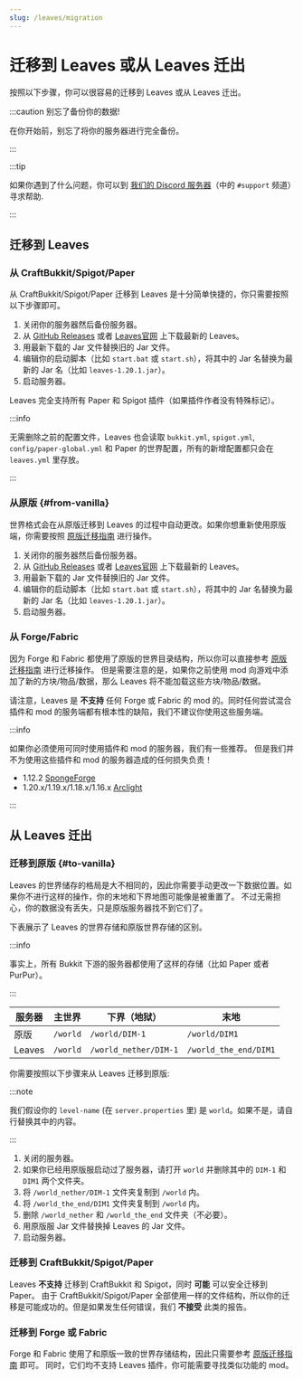 ```yaml
---
slug: /leaves/migration
---
```


# 迁移到 Leaves 或从 Leaves 迁出

按照以下步骤，你可以很容易的迁移到 Leaves 或从 Leaves 迁出。

:::caution 别忘了备份你的数据!

在你开始前，别忘了将你的服务器进行完全备份。

:::

:::tip

如果你遇到了什么问题，你可以到 [我们的 Discord 服务器](https://discord.gg/5hgtU72w33)（中的 `#support` 频道）寻求帮助.

:::

## 迁移到 Leaves

### 从 CraftBukkit/Spigot/Paper

从 CraftBukkit/Spigot/Paper 迁移到 Leaves 是十分简单快捷的，你只需要按照以下步骤即可。

1. 关闭你的服务器然后备份服务器。
2. 从 [GitHub Releases](https://github.com/LeavesMC/Leaves/releases) 或者 [Leaves官网](https://leavesmc.top/) 上下载最新的 Leaves。
3. 用最新下载的 Jar 文件替换旧的 Jar 文件。
4. 编辑你的启动脚本（比如 `start.bat` 或 `start.sh`），将其中的 Jar 名替换为最新的 Jar 名（比如 `leaves-1.20.1.jar`）。
5. 启动服务器。

Leaves 完全支持所有 Paper 和 Spigot 插件（如果插件作者没有特殊标记）。

:::info

无需删除之前的配置文件，Leaves 也会读取 `bukkit.yml`, `spigot.yml`, `config/paper-global.yml` 和 Paper 的世界配置，所有的新增配置都只会在 `leaves.yml` 里存放。

:::

### 从原版 {#from-vanilla}

世界格式会在从原版迁移到 Leaves 的过程中自动更改。如果你想重新使用原版端，你需要按照 [原版迁移指南](#to-vanilla) 进行操作。

1. 关闭你的服务器然后备份服务器。
2. 从 [GitHub Releases](https://github.com/LeavesMC/Leaves/releases) 或者 [Leaves官网](https://leavesmc.top/) 上下载最新的 Leaves。
3. 用最新下载的 Jar 文件替换旧的 Jar 文件。
4. 编辑你的启动脚本（比如 `start.bat` 或 `start.sh`），将其中的 Jar 名替换为最新的 Jar 名（比如 `leaves-1.20.1.jar`）。
5. 启动服务器。

### 从 Forge/Fabric

因为 Forge 和 Fabric 都使用了原版的世界目录结构，所以你可以直接参考 [原版迁移指南](#from-vanilla) 进行迁移操作。
但是需要注意的是，如果你之前使用 mod 向游戏中添加了新的方块/物品/数据，那么 Leaves 将不能加载这些方块/物品/数据。

请注意，Leaves 是 **不支持** 任何 Forge 或 Fabric 的 mod 的。同时任何尝试混合插件和 mod 的服务端都有根本性的缺陷，我们不建议你使用这些服务端。

:::info

如果你必须使用可同时使用插件和 mod 的服务器，我们有一些推荐。
但是我们并不为使用这些插件和 mod 的服务器造成的任何损失负责！

- 1.12.2 [SpongeForge](https://github.com/SpongePowered/SpongeForge)
- 1.20.x/1.19.x/1.18.x/1.16.x [Arclight](https://github.com/IzzelAliz/Arclight)

:::

## 从 Leaves 迁出

### 迁移到原版 {#to-vanilla}

Leaves 的世界储存的格局是大不相同的，因此你需要手动更改一下数据位置。如果你不进行这样的操作，你的末地和下界地图可能像是被重置了。
不过无需担心，你的数据没有丢失，只是原版服务器找不到它们了。

下表展示了 Leaves 的世界存储和原版世界存储的区别。

:::info

事实上，所有 Bukkit 下游的服务器都使用了这样的存储（比如 Paper 或者 PurPur）。

:::

| 服务器   | 主世界    | 下界（地狱）                   | 末地                  |
| ------- | -------- | --------------------- | --------------------- |
| 原版     | `/world` | `/world/DIM-1`        | `/world/DIM1`         |
| Leaves  | `/world` | `/world_nether/DIM-1` | `/world_the_end/DIM1` |

你需要按照以下步骤来从 Leaves 迁移到原版:

:::note

我们假设你的 `level-name` (在 `server.properties` 里) 是 `world`。如果不是，请自行替换其中的内容。

:::

1. 关闭的服务器。
2. 如果你已经用原版服启动过了服务器，请打开 `world` 并删除其中的 `DIM-1` 和 `DIM1` 两个文件夹。
3. 将 `/world_nether/DIM-1` 文件夹复制到 `/world` 内。
4. 将 `/world_the_end/DIM1` 文件夹复制到 `/world` 内。
5. 删除 `/world_nether` 和 `/world_the_end` 文件夹（不必要）。
6. 用原版服 Jar 文件替换掉 Leaves 的 Jar 文件。
7. 启动服务器。

### 迁移到 CraftBukkit/Spigot/Paper

Leaves **不支持** 迁移到 CraftBukkit 和 Spigot，同时 **可能** 可以安全迁移到 Paper。
由于 CraftBukkit/Spigot/Paper 全部使用一样的文件结构，所以你的迁移是可能成功的。但是如果发生任何错误，我们 **不接受** 此类的报告。

### 迁移到 Forge 或 Fabric

Forge 和 Fabric 使用了和原版一致的世界存储结构，因此只需要参考 [原版迁移指南](#to-vanilla) 即可。
同时，它们均不支持 Leaves 插件，你可能需要寻找类似功能的 mod。
